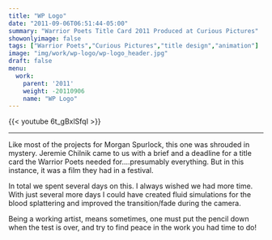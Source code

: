 ```yaml
---
title: "WP Logo"
date: "2011-09-06T06:51:44-05:00"
summary: "Warrior Poets Title Card 2011 Produced at Curious Pictures"
showonlyimage: false
tags: ["Warrior Poets","Curious Pictures","title design","animation"]
image: "img/work/wp-logo/wp-logo_header.jpg"
draft: false
menu:
  work:
    parent: '2011'
    weight: -20110906
    name: "WP Logo"
---
```


{{< youtube 6t_gBxlSfqI >}}

---


Like most of the projects for Morgan Spurlock, this one was shrouded in mystery. Jeremie Chilnik came to us with a brief and a deadline for a title card the Warrior Poets needed for....presumably everything. But in this instance, it was a film they had in a festival.

In total we spent several days on this. I always wished we had more time. With just several more days I could have created fluid simulations for the blood splattering and improved the transition/fade during the camera.

Being a working artist, means sometimes, one must put the pencil down when the test is over, and try to find peace in the work you had time to do!
